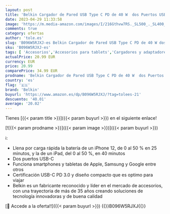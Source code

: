 ```yaml
---
layout: post
title: 'Belkin Cargador de Pared USB Type C PD de 40 W  dos Puertos USB-C de 20 W cada uno para Carga Rápida PD para iPhone 14 o 13  iPad Pro  Galaxy y Otros '
date: 2023-04-29 11:33:58
image: 'https://m.media-amazon.com/images/I/216Gthvw7RS._SL500_._SL400_.jpg'
comments: true
category: ofertas
author: 'tole.es'
slug: 'B096W5RJXJ-es Belkin Cargador de Pared USB Type C PD de 40 W dos Puertos...'
sku: 'B096W5RJXJ-es'
tags: [ 'Accesorios','Accesorios para tablets','Cargadores y adaptadores para tablets','Informática','belkin','ipad','iphone','🇪🇸', ]
actualPrice: 20.99 EUR
currency: EUR
price: 20.99
comparePrice: 34.99 EUR
prodname: 'Belkin Cargador de Pared USB Type C PD de 40 W  dos Puertos USB-C de 20 W cada uno para Carga Rápida PD para iPhone 14 o 13  iPad Pro  Galaxy y Otros '
country: 'es'
flag: '🇪🇸'
brand: 'Belkin'
buyurl: 'https://www.amazon.es/dp/B096W5RJXJ/?tag=tolees-21'
descuento: '40.01'
average: '20.02'
---
```


Tienes [{{< param title >}}]({{< param buyurl >}}) en el siguiente enlace!

[![{{< param prodname >}}]({{< param image >}})]({{< param buyurl >}})

ℹ️:

- Llena por carga rápida la batería de un iPhone 12, de 0 al 50 % en 25 minutos, y la de un iPad, del 0 al 50 %, en 40 minutos
- Dos puertos USB-C
- Funciona smartphones y tabletas de Apple, Samsung y Google entre otros
- Certificación USB-C PD 3.0 y diseño compacto que es optimo para viajar
- Belkin es un fabricante reconocido y líder en el mercado de accesorios, con una trayectoria de más de 35 años creando soluciones de tecnología innovadoras y de buena calidad

[🛒 Accede a la oferta!!]({{< param buyurl >}})
{{<world>}}B096W5RJXJ{{</world>}}
